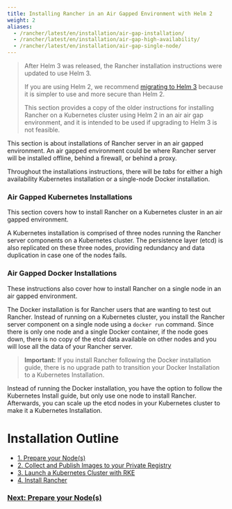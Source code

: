 ```yaml
---
title: Installing Rancher in an Air Gapped Environment with Helm 2
weight: 2
aliases:
  - /rancher/latest/en/installation/air-gap-installation/
  - /rancher/latest/en/installation/air-gap-high-availability/
  - /rancher/latest/en/installation/air-gap-single-node/
---
```


> After Helm 3 was released, the Rancher installation instructions were updated to use Helm 3.
>
> If you are using Helm 2, we recommend [migrating to Helm 3](https://helm.sh/blog/migrate-from-helm-v2-to-helm-v3/) because it is simpler to use and more secure than Helm 2.
>
> This section provides a copy of the older instructions for installing Rancher on a Kubernetes cluster using Helm 2 in an air air gap environment, and it is intended to be used if upgrading to Helm 3 is not feasible.

This section is about installations of Rancher server in an air gapped environment. An air gapped environment could be where Rancher server will be installed offline, behind a firewall, or behind a proxy.

Throughout the installations instructions, there will be _tabs_ for either a high availability Kubernetes installation or a single-node Docker installation.

### Air Gapped Kubernetes Installations

This section covers how to install Rancher on a Kubernetes cluster in an air gapped environment.

A Kubernetes installation is comprised of three nodes running the Rancher server components on a Kubernetes cluster. The persistence layer (etcd) is also replicated on these three nodes, providing redundancy and data duplication in case one of the nodes fails.

### Air Gapped Docker Installations

These instructions also cover how to install Rancher on a single node in an air gapped environment.

The Docker installation is for Rancher users that are wanting to test out Rancher. Instead of running on a Kubernetes cluster, you install the Rancher server component on a single node using a `docker run` command. Since there is only one node and a single Docker container, if the node goes down, there is no copy of the etcd data available on other nodes and you will lose all the data of your Rancher server.

> **Important:** If you install Rancher following the Docker installation guide, there is no upgrade path to transition your Docker Installation to a Kubernetes Installation.

Instead of running the Docker installation, you have the option to follow the Kubernetes Install guide, but only use one node to install Rancher. Afterwards, you can scale up the etcd nodes in your Kubernetes cluster to make it a Kubernetes Installation.

# Installation Outline

- [1. Prepare your Node(s)]({{<baseurl>}}/rancher/latest/en/installation/other-installation-methods/air-gap/prepare-nodes/)
- [2. Collect and Publish Images to your Private Registry]({{<baseurl>}}/rancher/latest/en/installation/other-installation-methods/air-gap/populate-private-registry/)
- [3. Launch a Kubernetes Cluster with RKE]({{<baseurl>}}/rancher/latest/en/installation/other-installation-methods/air-gap/launch-kubernetes/)
- [4. Install Rancher]({{<baseurl>}}/rancher/latest/en/installation/other-installation-methods/air-gap/install-rancher/)

### [Next: Prepare your Node(s)]({{<baseurl>}}/rancher/latest/en/installation/other-installation-methods/air-gap/prepare-nodes/)
